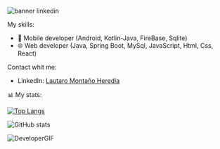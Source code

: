 ![banner linkedin](https://user-images.githubusercontent.com/88169590/231909542-a18427e8-4de2-43d7-acb7-de6787f44303.png)


My skills: 
- 📲 Mobile developer (Android, Kotlin-Java, FireBase, Sqlite)
- 🌐 Web developer (Java, Spring Boot, MySql, JavaScript, Html, Css, React)



Contact whit me:
- LinkedIn: [Lautaro Montaño Heredia](https://www.linkedin.com/in/montanolautaro/)



📊 My stats: 



[![Top Langs](https://github-readme-stats.vercel.app/api/top-langs/?username=nahue62&langs_count=8)](https://github.com/anuraghazra/github-readme-stats)

![GitHub stats](https://github-readme-stats.vercel.app/api?username=nahue62&show_icons=true&theme=radical)



![DeveloperGIF](https://user-images.githubusercontent.com/88169590/231909254-63ffe120-4e9b-43c3-a6d9-e831986ac365.gif)
